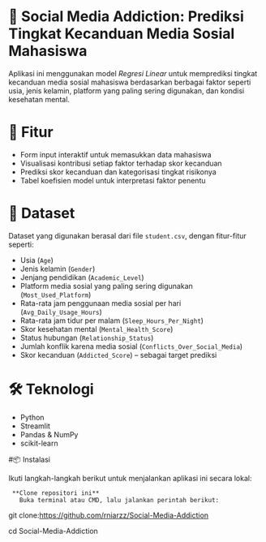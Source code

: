 # 📱 Social Media Addiction: Prediksi Tingkat Kecanduan Media Sosial Mahasiswa


Aplikasi ini menggunakan model *Regresi Linear* untuk memprediksi tingkat kecanduan media sosial mahasiswa berdasarkan berbagai faktor seperti usia, jenis kelamin, platform yang paling sering digunakan, dan kondisi kesehatan mental.

# 🚀 Fitur

- Form input interaktif untuk memasukkan data mahasiswa
- Visualisasi kontribusi setiap faktor terhadap skor kecanduan
- Prediksi skor kecanduan dan kategorisasi tingkat risikonya
- Tabel koefisien model untuk interpretasi faktor penentu

# 🧠 Dataset

Dataset yang digunakan berasal dari file `student.csv`, dengan fitur-fitur seperti:
- Usia (`Age`)
- Jenis kelamin (`Gender`)
- Jenjang pendidikan (`Academic_Level`)
- Platform media sosial yang paling sering digunakan (`Most_Used_Platform`)
- Rata-rata jam penggunaan media sosial per hari (`Avg_Daily_Usage_Hours`)
- Rata-rata jam tidur per malam (`Sleep_Hours_Per_Night`)
- Skor kesehatan mental (`Mental_Health_Score`)
- Status hubungan (`Relationship_Status`)
- Jumlah konflik karena media sosial (`Conflicts_Over_Social_Media`)
- Skor kecanduan (`Addicted_Score`) – sebagai target prediksi

# 🛠️ Teknologi

- Python
- Streamlit
- Pandas & NumPy
- scikit-learn

#📦 Instalasi

Ikuti langkah-langkah berikut untuk menjalankan aplikasi ini secara lokal:

```
 **Clone repositori ini**  
   Buka terminal atau CMD, lalu jalankan perintah berikut:

```

   git clone:https://github.com/rniarzz/Social-Media-Addiction

   cd Social-Media-Addiction

